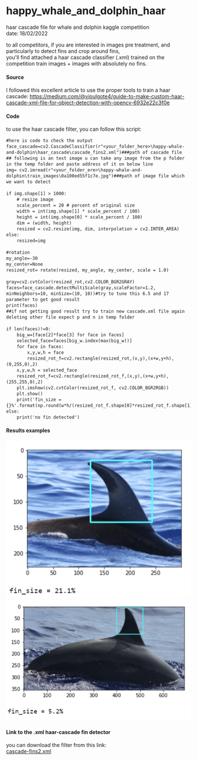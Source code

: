 # happy_whale_and_dolphin_haar
haar cascade file for whale and dolphin kaggle competition  
date: 18/02/2022  

to all competitors, if you are interested in images pre treatment, and particularly to detect fins and crop around fins,  
you'll find attached a haar cascade classifier (.xml) trained on the competition train images + images with absolutely no fins.  

#### Source
I followed this excellent article to use the proper tools to train a haar cascade: https://medium.com/@vipulgote4/guide-to-make-custom-haar-cascade-xml-file-for-object-detection-with-opencv-6932e22c3f0e  

#### Code  
to use the haar cascade filter, you can follow this script:  

```
#here is code to check the output
face_cascade=cv2.CascadeClassifier(r"<your_folder_here>\happy-whale-and-dolphin\haar_cascade\cascade_fins2.xml")###path of cascade file
## following is an test image u can take any image from the p folder in the temp folder and paste address of it on below line 
img= cv2.imread(r"<your_folder_ere>\happy-whale-and-dolphin\train_images\0a100ed55f1c7e.jpg")###path of image file which we want to detect

if img.shape[1] > 1000:
    # resize image
    scale_percent = 20 # percent of original size
    width = int(img.shape[1] * scale_percent / 100)
    height = int(img.shape[0] * scale_percent / 100)
    dim = (width, height)
    resized = cv2.resize(img, dim, interpolation = cv2.INTER_AREA)
else:
    resized=img

#rotation
my_angle=-30
my_center=None
resized_rot= rotate(resized, my_angle, my_center, scale = 1.0)

gray=cv2.cvtColor(resized_rot,cv2.COLOR_BGR2GRAY)
faces=face_cascade.detectMultiScale(gray,scaleFactor=1.2, minNeighbors=10, minSize=(10, 10))#try to tune this 6.5 and 17 parameter to get good result 
print(faces)
##if not getting good result try to train new cascade.xml file again deleting other file expect p and n in temp folder

if len(faces)!=0:
    big_w=[face[2]*face[3] for face in faces]
    selected_face=faces[big_w.index(max(big_w))]
    for face in faces:
        x,y,w,h = face
        resized_rot_f=cv2.rectangle(resized_rot,(x,y),(x+w,y+h),(0,255,0),2)
    x,y,w,h = selected_face
    resized_rot_f=cv2.rectangle(resized_rot_f,(x,y),(x+w,y+h),(255,255,0),2)
    plt.imshow(cv2.cvtColor(resized_rot_f, cv2.COLOR_BGR2RGB))
    plt.show()
    print('fin_size = {}%'.format(np.round(w*h/(resized_rot_f.shape[0]*resized_rot_f.shape[1])*100,1)))
else:
    print('no fin detected')
```  

#### Results examples  
![example1](https://github.com/JeanMILPIED/happy_whale_and_dolphin_haar/blob/main/Images/image_1.PNG)  
![example2](https://github.com/JeanMILPIED/happy_whale_and_dolphin_haar/blob/main/Images/image_2.PNG)  

#### Link to the .xml haar-cascade fin detector  
you can download the filter from this link:  
[cascade-fins2.xml](https://github.com/JeanMILPIED/happy_whale_and_dolphin_haar/blob/main/cascade_fins2.xml)
